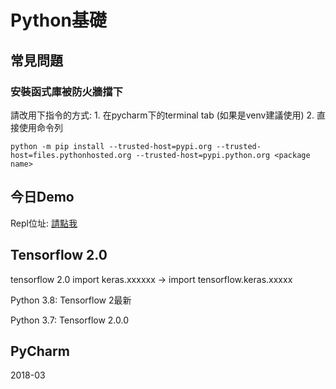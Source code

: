 # Python基礎

## 常見問題

### 安裝函式庫被防火牆擋下

請改用下指令的方式: 1. 在pycharm下的terminal tab (如果是venv建議使用)  2. 直接使用命令列

```
python -m pip install --trusted-host=pypi.org --trusted-host=files.pythonhosted.org --trusted-host=pypi.python.org <package name>
```

## 今日Demo

Repl位址: [請點我](https://repl.it/@Elwing/0827day)

## Tensorflow 2.0

tensorflow 2.0
import keras.xxxxxx -> import tensorflow.keras.xxxxx


Python 3.8: Tensorflow 2最新

Python 3.7: Tensorflow 2.0.0

## PyCharm

2018-03
